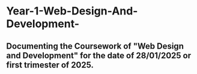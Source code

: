 # Year-1-Web-Design-And-Development-

## Documenting the Coursework of "Web Design and Development" for the date of 28/01/2025 or first trimester of 2025.
